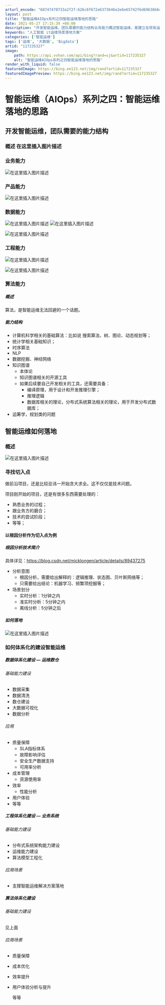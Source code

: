 ```yaml
---
arturl_encode: "68747470733a2f2f:626c6f672e6373646e2e6e65742f6d69636b6c6f6e67656e2f:61727469636c652f64657461696c732f313137323335333237"
layout: post
title: "智能运维AIOps系列之四智能运维落地的思路"
date: 2021-05-27 17:15:39 +08:00
description: "开发智能运维，团队需要的能力结构业务能力概述智能运维，是建立在现有运维业务和技术"
keywords: "人工智能 it运维场景落地方案"
categories: ['智能运维']
tags: ['运维', '大数据', 'Bigdata']
artid: "117235327"
image:
    path: https://api.vvhan.com/api/bing?rand=sj&artid=117235327
    alt: "智能运维AIOps系列之四智能运维落地的思路"
render_with_liquid: false
featuredImage: https://bing.ee123.net/img/rand?artid=117235327
featuredImagePreview: https://bing.ee123.net/img/rand?artid=117235327
---
```


# 智能运维（AIOps）系列之四：智能运维落地的思路

## 开发智能运维，团队需要的能力结构

### 概述 在这里插入图片描述

### 业务能力

![在这里插入图片描述](https://i-blog.csdnimg.cn/blog_migrate/bf9ae678d1894d375e3353bc546db282.png)

### 产品能力

![在这里插入图片描述](https://i-blog.csdnimg.cn/blog_migrate/276c952fcc05be1398e7539ff6293d20.png)

### 数据能力

![在这里插入图片描述](https://i-blog.csdnimg.cn/blog_migrate/89c1250dad9d8e8bd45ab2907402c4fa.png)
![在这里插入图片描述](https://i-blog.csdnimg.cn/blog_migrate/06554aefa6fc90cb34d724750cbc93dc.png)
  
![在这里插入图片描述](https://i-blog.csdnimg.cn/blog_migrate/840fd9796d17e006d882ff1bc630399f.png)

### 工程能力

![在这里插入图片描述](https://i-blog.csdnimg.cn/blog_migrate/b0337c0c25e7f80c35a29555a63dcfbd.png)
  
![在这里插入图片描述](https://i-blog.csdnimg.cn/blog_migrate/2f787a171aef63ecfb3b3f0f6f96b06a.png)

### 算法能力

##### 概述

算法，是智能运维无法回避的一个话题。

##### 能力结构

* 计算机科学相关的基础算法：比如说 搜索算法、树、图论、动态规划等；
* 统计学相关基础知识；
* 时序算法
* NLP
* 数据挖掘、神经网络
* 知识图谱
  + 本体论
  + 知识图谱相关的开源工具
  + 如果后续要自己开发相关的工具，还需要具备：
    - 编译原理，用于设计和开发推理引擎；
    - 推理逻辑
    - 数据库相关的理论，分布式系统算法相关的理论，用于开发分布式数据库；
* 运筹学，规划类的问题

## 智能运维如何落地

### 概述

![在这里插入图片描述](https://i-blog.csdnimg.cn/blog_migrate/4a6d96a2164bfa29099dc05eff365917.png)

### 寻找切入点

做前沿项目，还是比较忌讳一开始贪大求全。这不仅仅是技术问题。
  
项目刚开始的项目，还是有很多东西需要处理的：

* 熟悉业务的过程；
* 跟业务方的磨合；
* 技术的尝试阶段；
* 等等；

#### 以根因分析作为切入点为例

##### 根因分析技术简介

具体详见：https://blog.csdn.net/micklongen/article/details/89437275

* 分析意图
  + 根因分析，需要给出解释的：逻辑推理、状态图、贝叶斯网络等；
  + 只需要给出结论：机器学习、频繁项挖掘等；
* 场景划分
  + 实时分析：1分钟之内
  + 准实时分析：5分钟之内
  + 离线分析：5分钟之后

##### 如何落地

![在这里插入图片描述](https://i-blog.csdnimg.cn/blog_migrate/2735be3802a0438b107e0518e01aa1ee.png)

### 如何体系化的建设智能运维

##### 数据体系化建设 — 运维数仓

###### 基础能力建设

* 数据采集
* 数据清洗
* 数仓建设
* 大数据可视化
* 数据分析

###### 应用

* 质量保障
  + SLA指标体系
  + 故障影响评估
  + 安全生产数据支持
  + 可用率分析
* 成本管理
  + 资源使用率
* 效率
  + 性能分析
* 用户体验
* 等等

##### 工程体系化建设 — 业务系统

###### 基础能力建设

* 分布式系统架构能力建设
* 运维能力建设
* 算法模型工程化

###### 应用场景

* 支撑智能运维解决方案落地

##### 算法体系化建设

###### 基础能力建设

见上面

###### 应用场景

* 质量保障
* 成本优化
* 效率提升
* 用户体验分析与提升
    
  等等